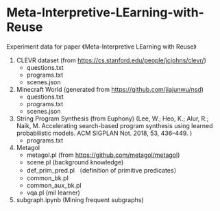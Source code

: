 # Meta-Interpretive-LEarning-with-Reuse
Experiment data for paper 《Meta-Interpretive LEarning with Reuse》

1. CLEVR dataset (from https://cs.stanford.edu/people/jcjohns/clevr/)
   - questions.txt
   - programs.txt
   - scenes.json
2. Minecraft World (generated from https://github.com/jiajunwu/nsd)
   - questions.txt
   - programs.txt
   - scenes.json
3. String Program Synthesis (from Euphony) (Lee, W.; Heo, K.; Alur, R.; Naik, M. Accelerating search-based program synthesis using learned probabilistic models. ACM SIGPLAN Not. 2018, 53, 436–449. )
   - programs.txt
4. Metagol
     - metagol.pl (from https://github.com/metagol/metagol)
     - scene.pl (background knowledge)
     - def_prim_pred.pl （definition of primitive predicates）
     - common_bk.pl 
     - common_aux_bk.pl 
     - vqa.pl (mil learner)
5. subgraph.ipynb (Mining frequent subgraphs)
